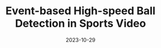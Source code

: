 ---
title: "Event-based High-speed Ball Detection in Sports Video"
collection: publications
permalink: /publication/2023-ACMMMW-EventBall
excerpt: 
date: 2023-10-29
authors: "T. Nakabayashi, A. Kondo, K. Higa, <u>A. Girbau</u>, S. Satoh, H. Saito"
venue: 'ACM Multimedia Workshop (ACM MM Sports)'
uri: ''
bibtex: /files/2022-BMVC-FCG_bib.txt
pdf: "https://dl.acm.org/doi/pdf/10.1145/3606038.3616164"
teaser: /images/EventBall_detections.jpg
---